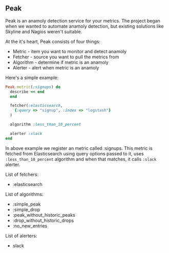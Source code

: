 Peak
----

Peak is an anamoly detection service for your metrics. The project began when we wanted to automate anamoly detection, but existing solutions like Skyline and Nagios weren't suitable.

At the it's heart, Peak consists of four things:

* Metric    - item you want to monitor and detect anamoly
* Fetcher   - source you want to pull the metrics from
* Algorithm - determine if metric is an anamoly
* Alerter   - alert when metric is an anamoly

Here's a simple example:

```ruby
Peak.metric(:signups) do
  describe << end
  end

  fetcher(:elasticsearch,
    {:query => "signup", :index => "logstash"}
  )

  algorithm :less_than_10_percent

  alerter :slack
end
```

In above example we register an metric called :signups. This metric is fetched from Elasticsearch using query options passed to it, uses `:less_than_10_percent` algorithm and when that matches, it calls `:slack` alerter.

List of fetchers:
* :elasticsearch

List of algorithms:
* :simple_peak
* :simple_drop
* :peak_without_historic_peaks
* :drop_without_historic_drops
* :no_new_entries

List of alerters:
* slack
